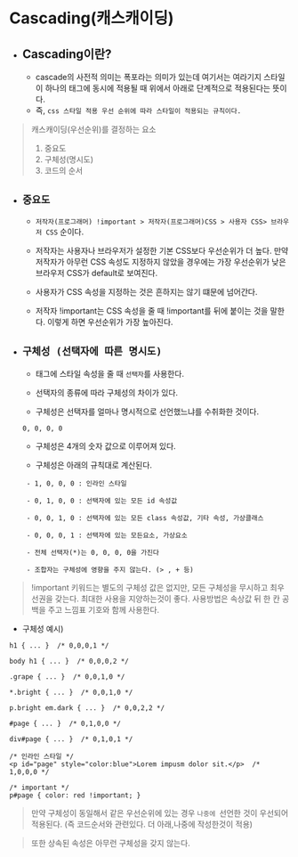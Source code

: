 # Cascading(캐스캐이딩)

- ## Cascading이란?

  - cascade의 사전적 의미는 폭포라는 의미가 있는데 여기서는 여라기지 스타일이 하나의 태그에 동시에 적용될 때 위에서 아래로 단계적으로 적용된다는 뜻이다.

  * 즉, `css 스타일 적용 우선 순위에 따라 스타일이 적용되는 규칙이다.`

> 캐스캐이딩(우선순위)를 결정하는 요소
>
> 1. 중요도
> 2. 구체성(명시도)
> 3. 코드의 순서

- ## `중요도`

  - `저작자(프로그래머) !important > 저작자(프로그래머)CSS > 사용자 CSS> 브라우저 CSS` 순이다.

  - 저작자는 사용자나 브라우저가 설정한 기본 CSS보다 우선순위가 더 높다. 만약 저작자가 아무런 CSS 속성도 지정하지 않았을 경우에는 가장 우선순위가 낮은 브라우저 CSS가 default로 보여진다.

  - 사용자가 CSS 속성을 지정하는 것은 흔하지는 않기 떄문에 넘어간다.

  - 저작자 !important는 CSS 속성을 줄 때 !important를 뒤에 붙이는 것을 말한다. 이렇게 하면 우선순위가 가장 높아진다.

* ## `구체성 (선택자에 따른 명시도)`

  - 태그에 스타일 속성을 줄 때 `선택자`를 사용한다.

  - 선택자의 종류에 따라 구체성의 차이가 있다.

  * 구체성은 선택자를 얼마나 명시적으로 선언했느냐를 수취화한 것이다.

  ```
  0, 0, 0, 0
  ```

  - 구체성은 4개의 숫자 값으로 이루어져 있다.

  - 구체성은 아래의 규칙대로 계산된다.

  ```
   - 1, 0, 0, 0 : 인라인 스타일

   - 0, 1, 0, 0 : 선택자에 있는 모든 id 속성값

   - 0, 0, 1, 0 : 선택자에 있는 모든 class 속성값, 기타 속성, 가상클래스

   - 0, 0, 0, 1 : 선택자에 있는 모든요소, 가상요소

   - 전체 선택자(*)는 0, 0, 0, 0을 가진다

   - 조합자는 구체성에 영향을 주지 않는다. (> , + 등)
  ```

> !important 키워드는 별도의 구체성 값은 없지만, 모든 구체성을 무시하고 최우선권을 갖는다. 최대한 사용을 지양하는것이 좋다. 사용방법은 속상값 뒤 한 칸 공백을 주고 느낌표 기호와 함께 사용한다.

- 구체성 예시)

```
h1 { ... }  /* 0,0,0,1 */

body h1 { ... }  /* 0,0,0,2 */

.grape { ... }  /* 0,0,1,0 */

*.bright { ... }  /* 0,0,1,0 */

p.bright em.dark { ... }  /* 0,0,2,2 */

#page { ... }  /* 0,1,0,0 */

div#page { ... }  /* 0,1,0,1 */

/* 인라인 스타일 */
<p id="page" style="color:blue">Lorem impusm dolor sit.</p>  /* 1,0,0,0 */

/* important */
p#page { color: red !important; }
```

> 만약 구체성이 동일해서 같은 우선순위에 있는 경우 `나중에 `선언한 것이 우선되어 적용된다. (즉 코드순서와 관련있다. 더 아래,나중에 작성한것이 적용)

> 또한 상속된 속성은 아무런 구체성을 갖지 않는다.
